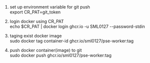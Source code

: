 1. set up environment variable for git push    
  export CR_PAT=git_token    
  
2. login docker using CR_PAT    
  echo $CR_PAT | docker login ghcr.io -u SML0127 --password-stdin   
  
3. taging exist docker image    
  sudo docker tag container-id ghcr.io/sml0127/pse-worker:tag    
  
4. push docker container(image) to git    
  sudo docker push ghcr.io/sml0127/pse-worker:tag    
